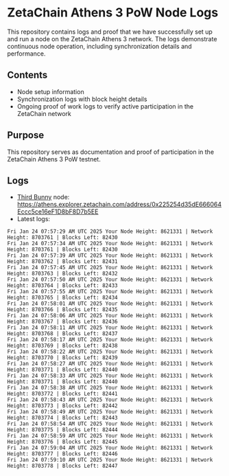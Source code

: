 # ZetaChain Athens 3 PoW Node Logs
This repository contains logs and proof that we have successfully set up and run a node on the ZetaChain Athens 3 network. The logs demonstrate continuous node operation, including synchronization details and performance.

## Contents
- Node setup information
- Synchronization logs with block height details
- Ongoing proof of work logs to verify active participation in the ZetaChain network

## Purpose
This repository serves as documentation and proof of participation in the ZetaChain Athens 3 PoW testnet.

## Logs

- [Third Bunny](https://thirdbunny.xyz/) node: https://athens.explorer.zetachain.com/address/0x225254d35dE666064Eccc5ce16eF1D8bF8D7b5EE
- Latest logs:
```
Fri Jan 24 07:57:29 AM UTC 2025 Your Node Height: 8621331 | Network Height: 8703761 | Blocks Left: 82430
Fri Jan 24 07:57:34 AM UTC 2025 Your Node Height: 8621331 | Network Height: 8703761 | Blocks Left: 82430
Fri Jan 24 07:57:39 AM UTC 2025 Your Node Height: 8621331 | Network Height: 8703762 | Blocks Left: 82431
Fri Jan 24 07:57:45 AM UTC 2025 Your Node Height: 8621331 | Network Height: 8703763 | Blocks Left: 82432
Fri Jan 24 07:57:50 AM UTC 2025 Your Node Height: 8621331 | Network Height: 8703764 | Blocks Left: 82433
Fri Jan 24 07:57:55 AM UTC 2025 Your Node Height: 8621331 | Network Height: 8703765 | Blocks Left: 82434
Fri Jan 24 07:58:01 AM UTC 2025 Your Node Height: 8621331 | Network Height: 8703766 | Blocks Left: 82435
Fri Jan 24 07:58:06 AM UTC 2025 Your Node Height: 8621331 | Network Height: 8703767 | Blocks Left: 82436
Fri Jan 24 07:58:11 AM UTC 2025 Your Node Height: 8621331 | Network Height: 8703768 | Blocks Left: 82437
Fri Jan 24 07:58:17 AM UTC 2025 Your Node Height: 8621331 | Network Height: 8703769 | Blocks Left: 82438
Fri Jan 24 07:58:22 AM UTC 2025 Your Node Height: 8621331 | Network Height: 8703770 | Blocks Left: 82439
Fri Jan 24 07:58:27 AM UTC 2025 Your Node Height: 8621331 | Network Height: 8703771 | Blocks Left: 82440
Fri Jan 24 07:58:33 AM UTC 2025 Your Node Height: 8621331 | Network Height: 8703771 | Blocks Left: 82440
Fri Jan 24 07:58:38 AM UTC 2025 Your Node Height: 8621331 | Network Height: 8703772 | Blocks Left: 82441
Fri Jan 24 07:58:43 AM UTC 2025 Your Node Height: 8621331 | Network Height: 8703773 | Blocks Left: 82442
Fri Jan 24 07:58:49 AM UTC 2025 Your Node Height: 8621331 | Network Height: 8703774 | Blocks Left: 82443
Fri Jan 24 07:58:54 AM UTC 2025 Your Node Height: 8621331 | Network Height: 8703775 | Blocks Left: 82444
Fri Jan 24 07:58:59 AM UTC 2025 Your Node Height: 8621331 | Network Height: 8703776 | Blocks Left: 82445
Fri Jan 24 07:59:04 AM UTC 2025 Your Node Height: 8621331 | Network Height: 8703777 | Blocks Left: 82446
Fri Jan 24 07:59:10 AM UTC 2025 Your Node Height: 8621331 | Network Height: 8703778 | Blocks Left: 82447
```

